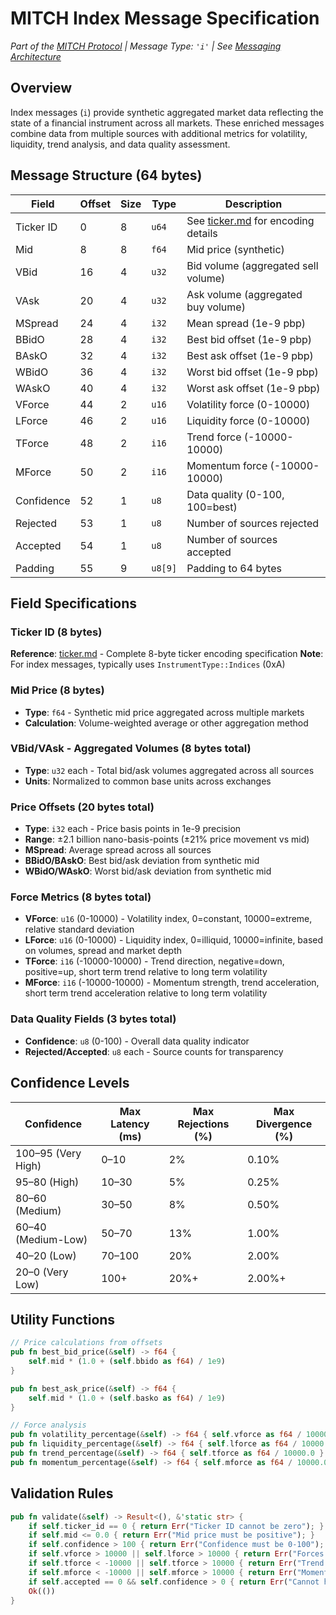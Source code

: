 # MITCH Index Message Specification

*Part of the [MITCH Protocol](./overview.md) | Message Type: `'i'` | See [Messaging Architecture](./messaging.md)*

## Overview

Index messages (`i`) provide synthetic aggregated market data reflecting the state of a financial instrument across all markets. These enriched messages combine data from multiple sources with additional metrics for volatility, liquidity, trend analysis, and data quality assessment.

## Message Structure (64 bytes)

| Field       | Offset | Size | Type  | Description                              |
|-------------|--------|------|-------|------------------------------------------|
| Ticker ID   | 0      | 8    | `u64` | See [ticker.md](ticker.md) for encoding details |
| Mid         | 8      | 8    | `f64` | Mid price (synthetic)                    |
| VBid        | 16     | 4    | `u32` | Bid volume (aggregated sell volume)      |
| VAsk        | 20     | 4    | `u32` | Ask volume (aggregated buy volume)       |
| MSpread     | 24     | 4    | `i32` | Mean spread (1e-9 pbp)                   |
| BBidO       | 28     | 4    | `i32` | Best bid offset (1e-9 pbp)               |
| BAskO       | 32     | 4    | `i32` | Best ask offset (1e-9 pbp)               |
| WBidO       | 36     | 4    | `i32` | Worst bid offset (1e-9 pbp)              |
| WAskO       | 40     | 4    | `i32` | Worst ask offset (1e-9 pbp)              |
| VForce      | 44     | 2    | `u16` | Volatility force (0-10000)               |
| LForce      | 46     | 2    | `u16` | Liquidity force (0-10000)                |
| TForce      | 48     | 2    | `i16` | Trend force (-10000-10000)               |
| MForce      | 50     | 2    | `i16` | Momentum force (-10000-10000)            |
| Confidence  | 52     | 1    | `u8`  | Data quality (0-100, 100=best)           |
| Rejected    | 53     | 1    | `u8`  | Number of sources rejected               |
| Accepted    | 54     | 1    | `u8`  | Number of sources accepted               |
| Padding     | 55     | 9    | `u8[9]` | Padding to 64 bytes                    |

## Field Specifications

### Ticker ID (8 bytes)
**Reference**: [ticker.md](ticker.md) - Complete 8-byte ticker encoding specification
**Note**: For index messages, typically uses `InstrumentType::Indices` (0xA)

### Mid Price (8 bytes)
- **Type**: `f64` - Synthetic mid price aggregated across multiple markets
- **Calculation**: Volume-weighted average or other aggregation method

### VBid/VAsk - Aggregated Volumes (8 bytes total)
- **Type**: `u32` each - Total bid/ask volumes aggregated across all sources
- **Units**: Normalized to common base units across exchanges

### Price Offsets (20 bytes total)
- **Type**: `i32` each - Price basis points in 1e-9 precision
- **Range**: ±2.1 billion nano-basis-points (±21% price movement vs mid)
- **MSpread**: Average spread across all sources
- **BBidO/BAskO**: Best bid/ask deviation from synthetic mid
- **WBidO/WAskO**: Worst bid/ask deviation from synthetic mid

### Force Metrics (8 bytes total)
- **VForce**: `u16` (0-10000) - Volatility index, 0=constant, 10000=extreme, relative standard deviation
- **LForce**: `u16` (0-10000) - Liquidity index, 0=illiquid, 10000=infinite, based on volumes, spread and market depth
- **TForce**: `i16` (-10000-10000) - Trend direction, negative=down, positive=up, short term trend relative to long term volatility
- **MForce**: `i16` (-10000-10000) - Momentum strength, trend acceleration, short term trend acceleration relative to long term volatility

### Data Quality Fields (3 bytes total)
- **Confidence**: `u8` (0-100) - Overall data quality indicator
- **Rejected/Accepted**: `u8` each - Source counts for transparency

## Confidence Levels

| **Confidence**       | **Max Latency (ms)** | **Max Rejections (%)** | **Max Divergence (%)** |
| ---------------------| -------------------- | ---------------------- | ---------------------- |
| 100–95 (Very High)   | 0–10                 | 2%                     | 0.10%                  |
| 95–80 (High)         | 10–30                | 5%                     | 0.25%                  |
| 80–60 (Medium)       | 30–50                | 8%                     | 0.50%                  |
| 60–40 (Medium-Low)   | 50–70                | 13%                    | 1.00%                  |
| 40–20 (Low)          | 70–100               | 20%                    | 2.00%                  |
| 20–0 (Very Low)      | 100+                 | 20%+                   | 2.00%+                 |

## Utility Functions

```rust
// Price calculations from offsets
pub fn best_bid_price(&self) -> f64 {
    self.mid * (1.0 + (self.bbido as f64) / 1e9)
}

pub fn best_ask_price(&self) -> f64 {
    self.mid * (1.0 + (self.basko as f64) / 1e9)
}

// Force analysis
pub fn volatility_percentage(&self) -> f64 { self.vforce as f64 / 10000.0 }
pub fn liquidity_percentage(&self) -> f64 { self.lforce as f64 / 10000.0 }
pub fn trend_percentage(&self) -> f64 { self.tforce as f64 / 10000.0 }
pub fn momentum_percentage(&self) -> f64 { self.mforce as f64 / 10000.0 }
```

## Validation Rules

```rust
pub fn validate(&self) -> Result<(), &'static str> {
    if self.ticker_id == 0 { return Err("Ticker ID cannot be zero"); }
    if self.mid <= 0.0 { return Err("Mid price must be positive"); }
    if self.confidence > 100 { return Err("Confidence must be 0-100"); }
    if self.vforce > 10000 || self.lforce > 10000 { return Err("Forces out of range"); }
    if self.tforce < -10000 || self.tforce > 10000 { return Err("Trend force out of range"); }
    if self.mforce < -10000 || self.mforce > 10000 { return Err("Momentum force out of range"); }
    if self.accepted == 0 && self.confidence > 0 { return Err("Cannot have confidence without sources"); }
    Ok(())
}
```
